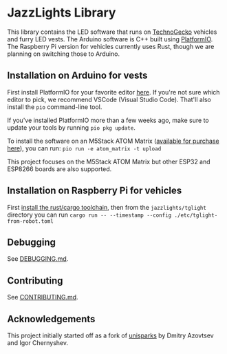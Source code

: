 # JazzLights Library

This library contains the LED software that runs on
[TechnoGecko](https://www.technogecko.org/) vehicles and furry LED vests.
The Arduino software is C++ built using [PlatformIO](https://platformio.org/).
The Raspberry Pi version for vehicles currently uses Rust,
though we are planning on switching those to Arduino.

## Installation on Arduino for vests

First install PlatformIO for your favorite editor [here](https://platformio.org/platformio-ide).
If you're not sure which editor to pick, we recommend VSCode (Visual Studio Code).
That'll also install the `pio` command-line tool.

If you've installed PlatformIO more than a few weeks ago, make sure to update your tools by running `pio pkg update`.

To install the software on an M5Stack ATOM Matrix
([available for purchase here](https://shop.m5stack.com/collections/m5-atom/products/atom-matrix-esp32-development-kit)),
you can run: `pio run -e atom_matrix -t upload`

This project focuses on the M5Stack ATOM Matrix but other ESP32 and ESP8266 boards are also supported.

## Installation on Raspberry Pi for vehicles

First [install the rust/cargo toolchain](https://www.rust-lang.org/tools/install),
then from the `jazzlights/tglight` directory you can run
`cargo run -- --timestamp --config ./etc/tglight-from-robot.toml`

## Debugging

See [DEBUGGING.md](DEBUGGING.md).

## Contributing

See [CONTRIBUTING.md](CONTRIBUTING.md).

## Acknowledgements

This project initially started off as a fork of
[unisparks](https://github.com/unisparks/unisparks) by Dmitry Azovtsev and Igor Chernyshev.
